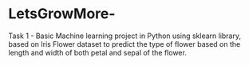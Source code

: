 # LetsGrowMore-
Task 1 - Basic Machine learning project in Python using sklearn library, based on Iris Flower dataset to predict the type of flower based on the length and width of both petal and sepal of the flower.
